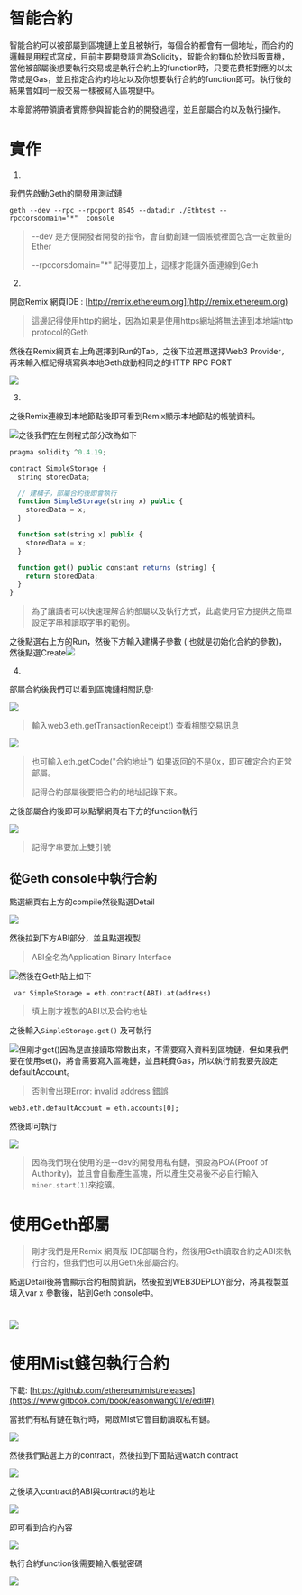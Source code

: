 # 智能合約

智能合約可以被部屬到區塊鏈上並且被執行，每個合約都會有一個地址，而合約的邏輯是用程式寫成，目前主要開發語言為Solidity，智能合約類似於飲料販賣機，當他被部屬後想要執行交易或是執行合約上的function時，只要花費相對應的以太幣或是Gas，並且指定合約的地址以及你想要執行合約的function即可。執行後的結果會如同一般交易一樣被寫入區塊鏈中。

本章節將帶領讀者實際參與智能合約的開發過程，並且部屬合約以及執行操作。

# 實作

1.

我們先啟動Geth的開發用測試鏈

```
geth --dev --rpc --rpcport 8545 --datadir ./Ethtest --rpccorsdomain="*"  console
```

> --dev 是方便開發者開發的指令，會自動創建一個帳號裡面包含一定數量的Ether
>
> --rpccorsdomain="\*" 記得要加上，這樣才能讓外面連線到Geth

2.

開啟Remix 網頁IDE : [http://remix.ethereum.org](http://remix.ethereum.org)

> 這邊記得使用http的網址，因為如果是使用https網址將無法連到本地端http protocol的Geth

然後在Remix網頁右上角選擇到Run的Tab，之後下拉選單選擇Web3 Provider，再來輸入框記得填寫與本地Geth啟動相同之的HTTP RPC PORT

![](/assets/34534543.png)

3.

之後Remix連線到本地節點後即可看到Remix顯示本地節點的帳號資料。

![](/assets/92831.png)之後我們在左側程式部分改為如下

```js
pragma solidity ^0.4.19;

contract SimpleStorage {
  string storedData;

  // 建構子，部屬合約後即會執行
  function SimpleStorage(string x) public {
    storedData = x;
  }

  function set(string x) public {
    storedData = x;
  }

  function get() public constant returns (string) {
    return storedData;
  }
}
```

> 為了讓讀者可以快速理解合約部屬以及執行方式，此處使用官方提供之簡單設定字串和讀取字串的範例。

之後點選右上方的Run，然後下方輸入建構子參數 \( 也就是初始化合約的參數\)，然後點選Create![](/assets/92011.png)

4.

部屬合約後我們可以看到區塊鏈相關訊息:

![](/assets/81122.png)

> 輸入web3.eth.getTransactionReceipt\(\) 查看相關交易訊息

![](/assets/0192123.png)

> 也可輸入eth.getCode\("合約地址"\) 如果返回的不是0x，即可確定合約正常部屬。
>
> 記得合約部屬後要把合約的地址記錄下來。

之後部屬合約後即可以點擊網頁右下方的function執行

![](/assets/832111.png)

> 記得字串要加上雙引號

## 從Geth console中執行合約

點選網頁右上方的compile然後點選Detail

![](/assets/0912.png)

然後拉到下方ABI部分，並且點選複製

> ABI全名為Application Binary Interface

![](/assets/921.png)然後在Geth貼上如下

```
 var SimpleStorage = eth.contract(ABI).at(address)
```

> 填上剛才複製的ABI以及合約地址

之後輸入`SimpleStorage.get()` 及可執行

![](/assets/1jd.png)但剛才get\(\)因為是直接讀取常數出來，不需要寫入資料到區塊鏈，但如果我們要在使用set\(\)，將會需要寫入區塊鏈，並且耗費Gas，所以執行前我要先設定defaultAccount。

> 否則會出現Error: invalid address 錯誤

```
web3.eth.defaultAccount = eth.accounts[0];
```

然後即可執行

![](/assets/812d.png)

> 因為我們現在使用的是--dev的開發用私有鏈，預設為POA\(Proof of Authority\)，並且會自動產生區塊，所以產生交易後不必自行輸入`miner.start(1)`來挖礦。

# 使用Geth部屬

> 剛才我們是用Remix 網頁版 IDE部屬合約，然後用Geth讀取合約之ABI來執行合約，但我們也可以用Geth來部屬合約。

點選Detail後將會顯示合約相關資訊，然後拉到WEB3DEPLOY部分，將其複製並填入var x 參數後，貼到Geth console中。

# ![](/assets/912d.png)

# 使用Mist錢包執行合約

下載: [https://github.com/ethereum/mist/releases](https://www.gitbook.com/book/easonwang01/e/edit#)

當我們有私有鏈在執行時，開啟MIst它會自動讀取私有鏈。

![](/assets/dsc09.png)

然後我們點選上方的contract，然後拉到下面點選watch contract

![](/assets/9ja.png)

之後填入contract的ABI與contract的地址

![](/assets/013f.png)

即可看到合約內容

![](/assets/09assc.png)

執行合約function後需要輸入帳號密碼

![](/assets/9123da.png)

